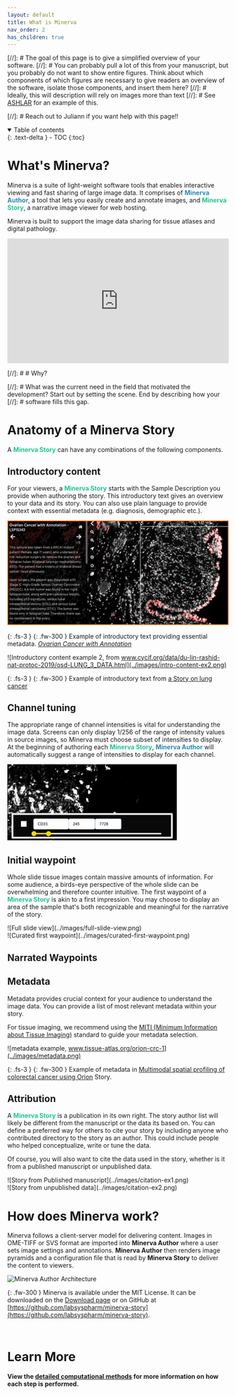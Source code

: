 ```yaml
---
layout: default
title: What is Minerva
nav_order: 2
has_children: true
---
```


[//]: # The goal of this page is to give a simplified overview of your software. 
[//]: # You can probably pull a lot of this from your manuscript, but you probably do not want to show entire figures. Think about which components of which figures are necessary to give readers an overview of the software, isolate those components, and insert them here?
[//]: # Ideally, this will description will rely on images more than text
[//]: # See [ASHLAR](https://labsyspharm.github.io/ashlar/overview/overview-land.html) for an example of this.

[//]: # Reach out to Juliann if you want help with this page!!

<details open markdown="block">
  <summary>
    Table of contents
  </summary>
  {: .text-delta }
  - TOC
{:toc}
</details>

# What's Minerva?
Minerva is a suite of light-weight software tools that enables interactive viewing and fast sharing of large image data. It comprises of <span style="color: #278AB0;">**Minerva Author**</span>, a tool that lets you easily create and annotate images, and <span style="color: #1DC690;">**Minerva Story**</span>, a narrative image viewer for web hosting.

Minerva is built to support the image data sharing for tissue atlases and digital pathology. 

<div style="padding:56.25% 0 0 0;position:relative;"><iframe src="https://player.vimeo.com/video/685606030?badge=0&amp;autopause=0&amp;quality_selector=1&amp;progress_bar=1&amp;player_id=0&amp;app_id=58479" frameborder="0" allow="autoplay; fullscreen; picture-in-picture" style="position:absolute;top:0;left:0;width:100%;height:100%;" title="Data Visualization and Sharing with MINERVA"></iframe></div><script src="https://player.vimeo.com/api/player.js"></script>


[//]: # # Why?

[//]: # What was the current need in the field that motivated the development? Start out by setting the scene. End by describing how your [//]: # software fills this gap.

# Anatomy of a Minerva Story

A <span style="color: #1DC690;">**Minerva Story**</span> can have any combinations of the following components. 

## Introductory content

For your viewers, a <span style="color: #1DC690;">**Minerva Story**</span> starts with the Sample Description you provide when authoring the story. This introductory text gives an overview to your data and its story. You can also use plain language to provide context with essential metadata (e.g. diagnosis, demographic etc.).

<img src="../images/intro-content-ex1.png" width="600"> 

{: .fs-3 }
{: .fw-300 }
Example of introductory text providing essential metadata. [*Ovarian Cancer with Annotation*](www.cycif.org/data/gray-stic-1)

![Introductory content example 2, from www.cycif.org/data/du-lin-rashid-nat-protoc-2019/osd-LUNG_3_DATA.html](../images/intro-content-ex2.png)

{: .fs-3 }
{: .fw-300 }
Example of introductory text from [a Story on lung cancer](www.cycif.org/data/du-lin-rashid-nat-protoc-2019/osd-LUNG_3_DATA.html)

## Channel tuning

The appropriate range of channel intensities is vital for understanding the image data. Screens can only display 1/256 of the range of intensity values in source images, so Minerva must choose subset of intensities to display. At the beginning of authoring each <span style="color: #1DC690;">**Minerva Story**</span>, <span style="color: #278AB0;">**Minerva Author**</span> will automatically suggest a range of intensities to display for each channel.

![Auto-Minerva Channel tunning](../images/auto-channel-tuning-ex.png)

## Initial waypoint

Whole slide tissue images contain massive amounts of information. For some audience, a birds-eye perspective of the whole slide can be overwhelming and therefore counter intuitive. The first waypoint of a <span style="color: #1DC690;">**Minerva Story**</span> is akin to a first impression. You may choose to display an area of the sample that's both recognizable and meaningful for the narrative of the story.

<div class="basic-grid two-column">

<div markdown="1">
![Full slide view](../images/full-slide-view.png)
</div>
<div markdown="1">
![Curated first waypoint](../images/curated-first-waypoint.png)
</div>

</div><!-- end grid -->

## Narrated Waypoints

## Metadata

Metadata provides crucial context for your audience to understand the image data. You can provide a list of most relevant metadata within your story. 

For tissue imaging, we recommend using the [MITI (Minimum Information about Tissue Imaging)](https://www.miti-consortium.org/) standard to guide your metadata selection.

![metadata example, www.tissue-atlas.org/orion-crc-1](../images/metadata.png)

{: .fs-3 }
{: .fw-300 }
Example of metadata in [Multimodal spatial profiling of colorectal cancer using Orion](www.tissue-atlas.org/orion-crc-1) Story.

## Attribution

A <span style="color: #1DC690;">**Minerva Story**</span> is a publication in its own right. The story author list will likely be different from the manuscript or the data its based on. You can define a preferred way for others to cite your story by including anyone who contributed directory to the story as an author. This could include people who helped conceptualize, write or tune the data.

Of course, you will also want to cite the data used in the story, whether is it from a published manuscript or unpublished data.

<div class="basic-grid two-column">

<div markdown="1">
![Story from Published manuscript](../images/citation-ex1.png)
</div>
<div markdown="1">
![Story from unpublished data](../images/citation-ex2.png)
</div>

</div><!-- end grid -->

# How does Minerva work?

Minerva follows a client-server model for delivering content. Images in OME-TIFF or SVS format are imported into **Minerva Author** where a user sets image settings and annotations. **Minerva Author** then renders image pyramids and a configuration file that is read by **Minerva Story** to deliver the content to viewers.

![Minerva Author Architecture](https://user-images.githubusercontent.com/9781588/115775721-3af25200-a381-11eb-8473-bdf2371d0f16.png)

{: .fw-300 }
Minerva is available under the MIT License. It can be downloaded on the [Download page](../usage/download.md) or on GitHub at [https://github.com/labsyspharm/minerva-story](https://github.com/labsyspharm/minerva-story).

<br>

# Learn More
**View the [detailed computational methods](./detailed-methods.html) for more information on how each step is performed.**

